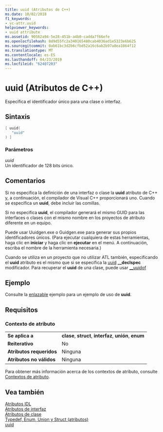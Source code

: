 ```yaml
---
title: uuid (Atributos de C++)
ms.date: 10/02/2018
f1_keywords:
- vc-attr.uuid
helpviewer_keywords:
- uuid attribute
ms.assetid: 90562a94-5e28-451b-a4b0-cadda7f66efe
ms.openlocfilehash: 8d9d55fc2a340165480cab4036ad1e5323e6b625
ms.sourcegitcommit: 0ab61bc3d2b6cfbd52a16c6ab2b97a8ea1864f12
ms.translationtype: MT
ms.contentlocale: es-ES
ms.lasthandoff: 04/23/2019
ms.locfileid: "62407203"
---
```

# <a name="uuid-c-attributes"></a>uuid (Atributos de C++)

Especifica el identificador único para una clase o interfaz.

## <a name="syntax"></a>Sintaxis

```cpp
[ uuid(
   "uuid"
) ]
```

### <a name="parameters"></a>Parámetros

*uuid*<br/>
Un identificador de 128 bits único.

## <a name="remarks"></a>Comentarios

Si no especifica la definición de una interfaz o clase la **uuid** atributo de C++ y, a continuación, el compilador de Visual C++ proporcionará uno. Cuando se especifica un **uuid**, debe incluir las comillas.

Si no especifica **uuid**, el compilador generará el mismo GUID para las interfaces o clases con el mismo nombre en los proyectos de atributo diferente en un equipo.

Puede usar Uuidgen.exe o Guidgen.exe para generar sus propios identificadores únicos. (Para ejecutar cualquiera de estas herramientas, haga clic en **iniciar** y haga clic en **ejecutar** en el menú. A continuación, escriba el nombre de la herramienta necesaria.)

Cuando se utiliza en un proyecto que no utilizar ATL también, especificando el **uuid** atributo es el mismo que si se especifica la [uuid](../../cpp/uuid-cpp.md) **__declspec** modificador. Para recuperar el **uuid** de una clase, puede usar [__uuidof](../../cpp/uuidof-operator.md)

## <a name="example"></a>Ejemplo

Consulte la [enlazable](bindable.md) ejemplo para un ejemplo de uso de **uuid**.

## <a name="requirements"></a>Requisitos

### <a name="attribute-context"></a>Contexto de atributo

|||
|-|-|
|**Se aplica a**|**clase**, **struct**, **interfaz**, **unión**, **enum**|
|**Reiterativo**|No|
|**Atributos requeridos**|Ninguna|
|**Atributos no válidos**|Ninguna|

Para obtener más información acerca de los contextos de atributo, consulte [Contextos de atributo](cpp-attributes-com-net.md#contexts).

## <a name="see-also"></a>Vea también

[Atributos IDL](idl-attributes.md)<br/>
[Atributos de interfaz](interface-attributes.md)<br/>
[Atributos de clase](class-attributes.md)<br/>
[Typedef, Enum, Union y Struct (atributos)](typedef-enum-union-and-struct-attributes.md)<br/>
[uuid](/windows/desktop/Midl/uuid)